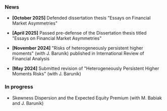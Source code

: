 <!-- <h1 id="news"></h1> -->
<!-- <h2 style="margin: 60px 0px -15px;">News</h2> -->
<!-- <h2>News</h2> -->

### News

- **[October 2025]** Defended dissertation thesis "Essays on Financial Market Asymmetries"

- **[April 2025]** Passed pre-defense of the Dissertation thesis titled "Essays on Financial Market Asymmetries"

- **[November 2024]** "Risks of heterogeneously persistent higher moments" (with J. Baruník) published in International Review of Financial Analysis

- **[May 2024]** Submitted revision of "Heterogeneously Persistent Higher 
Moments Risks" (with J. Baruník) 

### In progress

- Skewness Dispersion and the Expected Equity Premium (with M. Babiak and J. Baruník)


